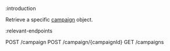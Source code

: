 :introduction

Retrieve a specific [campaign](/types/campaign) object.

:relevant-endpoints

POST /campaign
POST /campaign/{campaignId}
GET /campaigns
